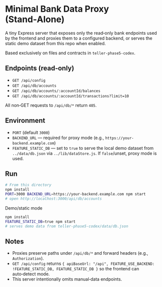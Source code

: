 # Minimal Bank Data Proxy (Stand‑Alone)

A tiny Express server that exposes only the read‑only bank endpoints used by the frontend and proxies them to a configured backend, or serves the static demo dataset from this repo when enabled.

Based exclusively on files and contracts in `teller-phase5-codex`.

## Endpoints (read‑only)
- `GET /api/config`
- `GET /api/db/accounts`
- `GET /api/db/accounts/:accountId/balances`
- `GET /api/db/accounts/:accountId/transactions?limit=10`

All non‑GET requests to `/api/db/*` return `405`.

## Environment
- `PORT` (default `3000`)
- `BACKEND_URL` — required for proxy mode (e.g., `https://your-backend.example.com`)
- `FEATURE_STATIC_DB` — set to `true` to serve the local demo dataset from `../data/db.json` via `../lib/dataStore.js`. If `false`/unset, proxy mode is used.

## Run
```bash
# From this directory
npm install
PORT=3000 BACKEND_URL=https://your-backend.example.com npm start
# open http://localhost:3000/api/db/accounts
```

Demo/static mode
```bash
npm install
FEATURE_STATIC_DB=true npm start
# serves demo data from teller-phase5-codex/data/db.json
```

## Notes
- Proxies preserve paths under `/api/db/*` and forward headers (e.g., `Authorization`).
- `GET /api/config` returns `{ apiBaseUrl: "/api", FEATURE_USE_BACKEND: !FEATURE_STATIC_DB, FEATURE_STATIC_DB }` so the frontend can auto‑detect mode.
- This server intentionally omits manual‑data endpoints.

